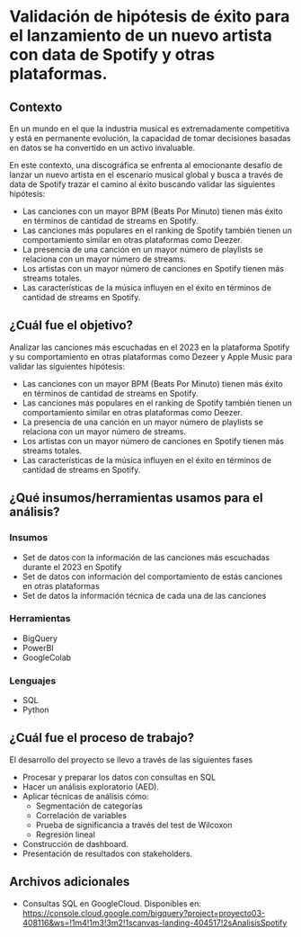 # Validación de hipótesis de éxito para el lanzamiento de un nuevo artista con data de Spotify y otras plataformas. 

## Contexto

En un mundo en el que la industria musical es extremadamente competitiva y está en permanente evolución, la capacidad de tomar decisiones basadas en datos se ha convertido en un activo invaluable.

En este contexto, una discográfica se enfrenta al emocionante desafío de lanzar un nuevo artista en el escenario musical global y busca a través de data de Spotify trazar el camino al éxito buscando validar las siguientes hipótesis: 

-   Las canciones con un mayor BPM (Beats Por Minuto) tienen más éxito en términos de cantidad de streams en Spotify.
-   Las canciones más populares en el ranking de Spotify también tienen un comportamiento similar en otras plataformas como Deezer.
-   La presencia de una canción en un mayor número de playlists se relaciona con un mayor número de streams.
-   Los artistas con un mayor número de canciones en Spotify tienen más streams totales.
-   Las características de la música influyen en el éxito en términos de cantidad de streams en Spotify.

## ¿Cuál fue el objetivo? 

Analizar las canciones más escuchadas en el 2023 en la plataforma Spotify y su comportamiento en otras plataformas como Dezeer y  Apple Music para validar las siguientes hipótesis: 

-   Las canciones con un mayor BPM (Beats Por Minuto) tienen más éxito en términos de cantidad de streams en Spotify.
-   Las canciones más populares en el ranking de Spotify también tienen un comportamiento similar en otras plataformas como Deezer.
-   La presencia de una canción en un mayor número de playlists se relaciona con un mayor número de streams.
-   Los artistas con un mayor número de canciones en Spotify tienen más streams totales.
-   Las características de la música influyen en el éxito en términos de cantidad de streams en Spotify.


## ¿Qué insumos/herramientas usamos para el análisis?  

### Insumos
- Set de datos con la información de las canciones más escuchadas durante el 2023 en Spotify 
- Set de datos con información del comportamiento de estás canciones en otras plataformas 
- Set de datos la información técnica de cada una de las canciones

### Herramientas

- BigQuery
- PowerBI
- GoogleColab

### Lenguajes

- SQL
- Python

## ¿Cuál fue el proceso de trabajo?  

El desarrollo del proyecto se llevo a través de las siguientes fases

-   Procesar y preparar los datos con consultas en SQL 
-   Hacer un análisis exploratorio (AED).
-   Aplicar técnicas de análisis cómo:
    - Segmentación de categorías
    - Correlación de variables 
    - Prueba de significancia a través del test de Wilcoxon
    - Regresión lineal
-   Construcción de dashboard.
-   Presentación de resultados con stakeholders.

## Archivos adicionales

- Consultas SQL en GoogleCloud. Disponibles en: https://console.cloud.google.com/bigquery?project=proyecto03-408116&ws=!1m4!1m3!3m2!1scanvas-landing-404517!2sAnalisisSpotify
